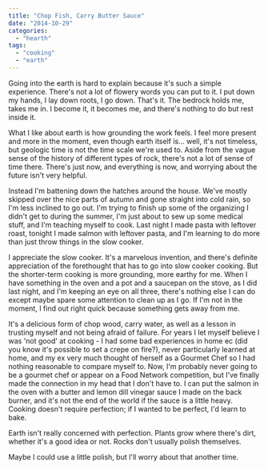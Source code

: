 ```yaml
---
title: "Chop Fish, Carry Butter Sauce"
date: "2014-10-29"
categories: 
  - "hearth"
tags: 
  - "cooking"
  - "earth"
---
```


Going into the earth is hard to explain because it's such a simple experience. There's not a lot of flowery words you can put to it. I put down my hands, I lay down roots, I go down. That's it. The bedrock holds me, takes me in. I become it, it becomes me, and there's nothing to do but rest inside it.

What I like about earth is how grounding the work feels. I feel more present and more in the moment, even though earth itself is... well, it's not timeless, but geologic time is not the time scale we're used to. Aside from the vague sense of the history of different types of rock, there's not a lot of sense of time there. There's just now, and everything is now, and worrying about the future isn't very helpful.

Instead I'm battening down the hatches around the house. We've mostly skipped over the nice parts of autumn and gone straight into cold rain, so I'm less inclined to go out. I'm trying to finish up some of the organizing I didn't get to during the summer, I'm just about to sew up some medical stuff, and I'm teaching myself to cook. Last night I made pasta with leftover roast, tonight I made salmon with leftover pasta, and I'm learning to do more than just throw things in the slow cooker.

I appreciate the slow cooker. It's a marvelous invention, and there's definite appreciation of the forethought that has to go into slow cooker cooking. But the shorter-term cooking is more grounding, more earthy for me. When I have something in the oven and a pot and a saucepan on the stove, as I did last night, and I'm keeping an eye on all three, there's nothing else I can do except maybe spare some attention to clean up as I go. If I'm not in the moment, I find out right quick because something gets away from me.

It's a delicious form of chop wood, carry water, as well as a lesson in trusting myself and not being afraid of failure. For years I let myself believe I was 'not good' at cooking - I had some bad experiences in home ec (did you know it's possible to set a crepe on fire?), never particularly learned at home, and my ex very much thought of herself as a Gourmet Chef so I had nothing reasonable to compare myself to. Now, I'm probably never going to be a gourmet chef or appear on a Food Network competition, but I've finally made the connection in my head that I don't have to. I can put the salmon in the oven with a butter and lemon dill vinegar sauce I made on the back burner, and it's not the end of the world if the sauce is a little heavy. Cooking doesn't require perfection; if I wanted to be perfect, I'd learn to bake.

Earth isn't really concerned with perfection. Plants grow where there's dirt, whether it's a good idea or not. Rocks don't usually polish themselves.

Maybe I could use a little polish, but I'll worry about that another time.
